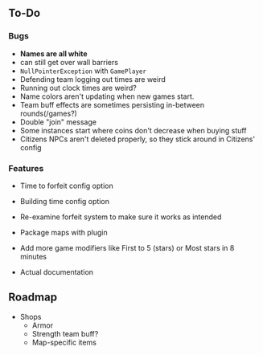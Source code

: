 ## To-Do

### Bugs

- **Names are all white**
- can still get over wall barriers
- `NullPointerException` with `GamePlayer`
- Defending team logging out times are weird
- Running out clock times are weird?
- Name colors aren't updating when new games start.
- Team buff effects are sometimes persisting in-between rounds(/games?)
- Double "join" message
- Some instances start where coins don't decrease when buying stuff
- Citizens NPCs aren't deleted properly, so they stick around in Citizens' config

### Features

- Time to forfeit config option
- Building time config option
- Re-examine forfeit system to make sure it works as intended
- Package maps with plugin
- Add more game modifiers like First to 5 (stars) or Most stars in 8 minutes

- Actual documentation

## Roadmap

- Shops
    - Armor
    - Strength team buff?
    - Map-specific items